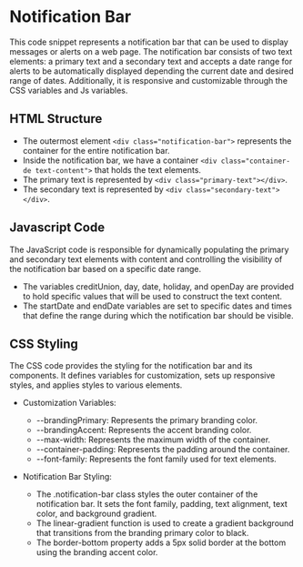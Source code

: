 # Notification Bar

This code snippet represents a notification bar that can be used to display
messages or alerts on a web page. The notification bar consists of two text
elements: a primary text and a secondary text and accepts a date range for
alerts to be automatically displayed depending the current date and desired
range of dates. Additionally, it is responsive and customizable through the CSS
variables and Js variables.

## HTML Structure

- The outermost element `<div class="notification-bar">` represents the
  container for the entire notification bar.
- Inside the notification bar, we have a container
  `<div class="container-de text-content">` that holds the text elements.
- The primary text is represented by `<div class="primary-text"></div>`.
- The secondary text is represented by `<div class="secondary-text"></div>`.

## Javascript Code

The JavaScript code is responsible for dynamically populating the primary and
secondary text elements with content and controlling the visibility of the
notification bar based on a specific date range.

- The variables creditUnion, day, date, holiday, and openDay are provided to
  hold specific values that will be used to construct the text content.
- The startDate and endDate variables are set to specific dates and times that
  define the range during which the notification bar should be visible.

## CSS Styling

The CSS code provides the styling for the notification bar and its components.
It defines variables for customization, sets up responsive styles, and applies
styles to various elements.

- Customization Variables:

  - --brandingPrimary: Represents the primary branding color.
  - --brandingAccent: Represents the accent branding color.
  - --max-width: Represents the maximum width of the container.
  - --container-padding: Represents the padding around the container.
  - --font-family: Represents the font family used for text elements.

- Notification Bar Styling:
  - The .notification-bar class styles the outer container of the notification
    bar. It sets the font family, padding, text alignment, text color, and
    background gradient.
  - The linear-gradient function is used to create a gradient background that
    transitions from the branding primary color to black.
  - The border-bottom property adds a 5px solid border at the bottom using the
    branding accent color.

